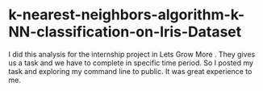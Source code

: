 # k-nearest-neighbors-algorithm-k-NN-classification-on-Iris-Dataset
I did this analysis for the internship project in Lets Grow More . They gives us a task  and we have to complete in specific time period. So I posted my task and exploring my command line to public. It was great experience to me.
